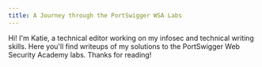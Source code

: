 ```yaml
---
title: A Journey through the PortSwigger WSA Labs  
---
```

Hi! I'm Katie, a technical editor working on my infosec and technical writing skills. Here you'll find writeups of my solutions to the PortSwigger Web Security Academy labs. Thanks for reading!

